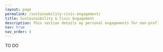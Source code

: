 ```yaml
---
layout: page
permalink: /sustainability-civic-engagement/
title: Sustainaibility & Civic Engagement
description: This section details my personal engagements for non-profit associations and sustainable behaviour
nav: true
nav_order: 4
---
```


TO DO
